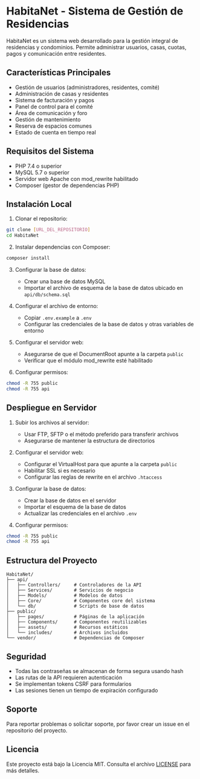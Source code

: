 # HabitaNet - Sistema de Gestión de Residencias

HabitaNet es un sistema web desarrollado para la gestión integral de residencias y condominios. Permite administrar usuarios, casas, cuotas, pagos y comunicación entre residentes.

## Características Principales

- Gestión de usuarios (administradores, residentes, comité)
- Administración de casas y residentes
- Sistema de facturación y pagos
- Panel de control para el comité
- Área de comunicación y foro
- Gestión de mantenimiento
- Reserva de espacios comunes
- Estado de cuenta en tiempo real

## Requisitos del Sistema

- PHP 7.4 o superior
- MySQL 5.7 o superior
- Servidor web Apache con mod_rewrite habilitado
- Composer (gestor de dependencias PHP)

## Instalación Local

1. Clonar el repositorio:
```bash
git clone [URL_DEL_REPOSITORIO]
cd HabitaNet
```

2. Instalar dependencias con Composer:
```bash
composer install
```

3. Configurar la base de datos:
   - Crear una base de datos MySQL
   - Importar el archivo de esquema de la base de datos ubicado en `api/db/schema.sql`

4. Configurar el archivo de entorno:
   - Copiar `.env.example` a `.env`
   - Configurar las credenciales de la base de datos y otras variables de entorno

5. Configurar el servidor web:
   - Asegurarse de que el DocumentRoot apunte a la carpeta `public`
   - Verificar que el módulo mod_rewrite esté habilitado

6. Configurar permisos:
```bash
chmod -R 755 public
chmod -R 755 api
```

## Despliegue en Servidor

1. Subir los archivos al servidor:
   - Usar FTP, SFTP o el método preferido para transferir archivos
   - Asegurarse de mantener la estructura de directorios

2. Configurar el servidor web:
   - Configurar el VirtualHost para que apunte a la carpeta `public`
   - Habilitar SSL si es necesario
   - Configurar las reglas de rewrite en el archivo `.htaccess`

3. Configurar la base de datos:
   - Crear la base de datos en el servidor
   - Importar el esquema de la base de datos
   - Actualizar las credenciales en el archivo `.env`

4. Configurar permisos:
```bash
chmod -R 755 public
chmod -R 755 api
```

## Estructura del Proyecto

```
HabitaNet/
├── api/
│   ├── Controllers/     # Controladores de la API
│   ├── Services/        # Servicios de negocio
│   ├── Models/          # Modelos de datos
│   ├── Core/            # Componentes core del sistema
│   └── db/              # Scripts de base de datos
├── public/
│   ├── pages/           # Páginas de la aplicación
│   ├── Components/      # Componentes reutilizables
│   ├── assets/          # Recursos estáticos
│   └── includes/        # Archivos incluidos
└── vendor/              # Dependencias de Composer
```

## Seguridad

- Todas las contraseñas se almacenan de forma segura usando hash
- Las rutas de la API requieren autenticación
- Se implementan tokens CSRF para formularios
- Las sesiones tienen un tiempo de expiración configurado

## Soporte

Para reportar problemas o solicitar soporte, por favor crear un issue en el repositorio del proyecto.

## Licencia
Este proyecto está bajo la Licencia MIT. Consulta el archivo [LICENSE](LICENSE) para más detalles.
